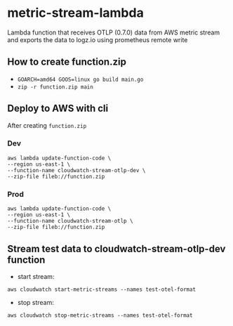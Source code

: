 # metric-stream-lambda
Lambda function that receives OTLP (0.7.0) data from AWS metric stream and exports the data to logz.io using prometheus remote write

## How to create function.zip
* `GOARCH=amd64 GOOS=linux go build main.go`
* `zip -r function.zip main`
## Deploy to AWS with cli
After creating `function.zip`
### Dev 
```shell
aws lambda update-function-code \
--region us-east-1 \
--function-name cloudwatch-stream-otlp-dev \
--zip-file fileb://function.zip
```
### Prod
```shell
aws lambda update-function-code \
--region us-east-1 \
--function-name cloudwatch-stream-otlp \
--zip-file fileb://function.zip
```
## Stream test data to cloudwatch-stream-otlp-dev function
* start stream:
```shell
aws cloudwatch start-metric-streams --names test-otel-format
```
* stop stream:
```shell
aws cloudwatch stop-metric-streams --names test-otel-format
```